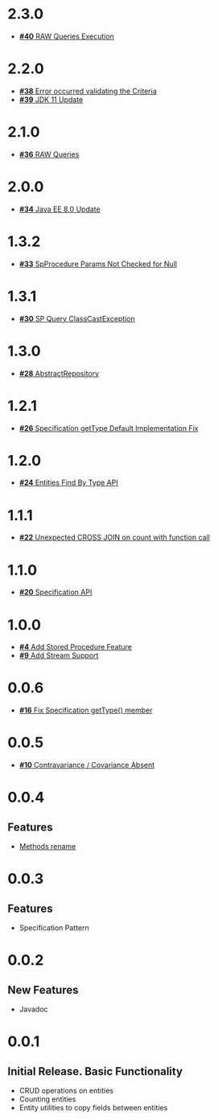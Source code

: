 # 2.3.0

* [**#40** RAW Queries Execution](https://github.com/Scalified/jpa/issues/40)

# 2.2.0

* [**#38** Error occurred validating the Criteria](https://github.com/Scalified/jpa/issues/38)
* [**#39** JDK 11 Update](https://github.com/Scalified/jpa/issues/39)

# 2.1.0

* [**#36** RAW Queries](https://github.com/Scalified/jpa/issues/36)

# 2.0.0

* [**#34** Java EE 8.0 Update](https://github.com/Scalified/jpa/issues/34)

# 1.3.2

* [**#33** SpProcedure Params Not Checked for Null](https://github.com/Scalified/jpa/issues/33)

# 1.3.1

* [**#30** SP Query ClassCastException](https://github.com/Scalified/jpa/issues/30)

# 1.3.0

* [**#28** AbstractRepository](https://github.com/Scalified/jpa/issues/28)

# 1.2.1

* [**#26** Specification getType Default Implementation Fix](https://github.com/Scalified/jpa/issues/26)

# 1.2.0

* [**#24** Entities Find By Type API](https://github.com/Scalified/jpa/issues/24)

# 1.1.1

* [**#22** Unexpected CROSS JOIN on count with function call](https://github.com/Scalified/jpa/issues/22)

# 1.1.0

* [**#20** Specification API](https://github.com/Scalified/jpa/issues/20)

# 1.0.0

* [**#4** Add Stored Procedure Feature](https://github.com/Scalified/jpa/issues/4)
* [**#9** Add Stream Support](https://github.com/Scalified/jpa/issues/9)

# 0.0.6

* [**#16** Fix Specification getType() member](https://github.com/Scalified/jpa/issues/16)

# 0.0.5

* [**#10** Contravariance / Covariance Absent](https://github.com/Scalified/jpa/issues/10)

# 0.0.4

## Features

* [Methods rename](https://github.com/Scalified/jpa/issues/7)

# 0.0.3

## Features

* Specification Pattern

# 0.0.2

## New Features

* Javadoc

# 0.0.1

## Initial Release. Basic Functionality

* CRUD operations on entities
* Counting entities
* Entity utilities to copy fields between entities
